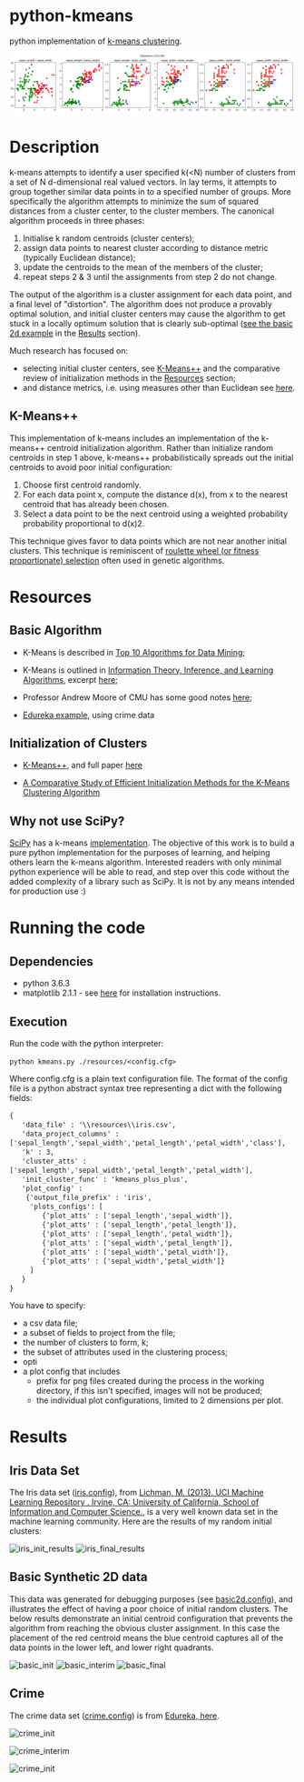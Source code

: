 # python-kmeans
python implementation of [k-means clustering](https://en.wikipedia.org/wiki/K-means_clustering).

![results](results/iris.gif "Iris Example")

# Description
k-means attempts to identify a user specified k(<N) number of clusters from a set of N d-dimensional real valued vectors. In lay terms, it attempts to group together similar data points in to a specified number of groups. More specifically the algorithm attempts to minimize the sum of squared distances from a cluster center, to the cluster members. The canonical algorithm proceeds in three phases:

1. Initialise k random centroids (cluster centers);
2. assign data points to nearest cluster according to distance metric (typically Euclidean distance);
3. update the centroids to the mean of the members of the cluster;
4. repeat steps 2 & 3 until the assignments from step 2 do not change.

The output of the algorithm is a cluster assignment for each data point, and a final level of "distortion". The algorithm does not produce a provably optimal solution, and initial cluster centers may cause the algorithm to get stuck in a locally optimum solution that is clearly sub-optimal ([see the basic 2d example](#basic-synthetic-2d-data) in the [Results](#results) section). 

Much research has focused on:
+ selecting initial cluster centers, see [K-Means++]((https://en.wikipedia.org/wiki/K-means%2B%2B)) and the comparative review of initialization methods in the [Resources](#resources) section;
+ and distance metrics, i.e. using measures other than Euclidean see [here](http://citeseerx.ist.psu.edu/viewdoc/download?doi=10.1.1.403.4030&rep=rep1&type=pdf).

## K-Means++
This implementation of k-means includes an implementation of the k-means++ centroid initialization algorithm. Rather than initialize random centroids in step 1 above, k-means++ probabilistically spreads out the initial centroids to avoid poor initial configuration:

1. Choose first centroid randomly.
2. For each data point x, compute the distance d(x), from x to the nearest centroid  that has already been chosen.
3. Select a data point to be the next centroid using a weighted probability probability proportional to d(x)2. 

This technique gives favor to data points which are not near another initial clusters. This technique is reminiscent of [roulette wheel (or fitness proportionate) selection](https://en.wikipedia.org/wiki/Fitness_proportionate_selection) often used in genetic algorithms.


# Resources

## Basic Algorithm 
+ K-Means is described in [Top 10 Algorithms for Data Mining](https://atasehir.bel.tr/Content/Yuklemeler/Dokuman/Dokuman3_4.pdf);

+ K-Means is outlined in [Information Theory, Inference, and Learning Algorithms](http://www.inference.org.uk/mackay/itila/book.html), excerpt [here](http://www.inference.org.uk/mackay/itprnn/ps/284.292.pdf);

+ Professor Andrew Moore of CMU has some good notes [here](https://www.autonlab.org/_media/tutorials/kmeans11.pdf);

+ [Edureka example](https://www.edureka.co/blog/implementing-kmeans-clustering-on-the-crime-dataset/), using crime data

## Initialization of Clusters
+ [K-Means++](https://en.wikipedia.org/wiki/K-means%2B%2B), and full paper [here](http://ilpubs.stanford.edu:8090/778/1/2006-13.pdf)

+ [A Comparative Study of Efficient Initialization Methods for the K-Means
Clustering Algorithm](https://arxiv.org/pdf/1209.1960.pdf)

## Why not use SciPy?
[SciPy](https://scipy.org/) has a k-means [implementation](https://docs.scipy.org/doc/scipy/reference/cluster.vq.html). The objective of this work is to build a pure python implementation for the purposes of learning, and helping others learn the k-means algorithm. Interested readers with only minimal python experience will be able to read, and step over this code without the added complexity of a library such as SciPy. It is not by any means intended for production use :)

# Running the code

## Dependencies
+ python 3.6.3
+ matplotlib 2.1.1 - see [here](https://matplotlib.org/users/installing.html) for installation instructions.

## Execution
Run the code with the python interpreter: 

```python kmeans.py ./resources/<config.cfg>```

Where config.cfg is a plain text configuration file. The format of the config file is a python abstract syntax tree representing a dict with the following fields:

```
{
   'data_file' : '\\resources\\iris.csv',
   'data_project_columns' : ['sepal_length','sepal_width','petal_length','petal_width','class'],
   'k' : 3,
   'cluster_atts' : ['sepal_length','sepal_width','petal_length','petal_width'],
   'init_cluster_func' : 'kmeans_plus_plus',
   'plot_config' :
    {'output_file_prefix' : 'iris',
     'plots_configs': [
        {'plot_atts' : ['sepal_length','sepal_width']},
        {'plot_atts' : ['sepal_length','petal_length']},
        {'plot_atts' : ['sepal_length','petal_width']},
        {'plot_atts' : ['sepal_width','petal_length']},
        {'plot_atts' : ['sepal_width','petal_width']},
        {'plot_atts' : ['sepal_width','petal_width']}
     ]
   }
}
```

You have to specify:
 + a csv data file;
 + a subset of fields to project from the file;
 + the number of clusters to form, k;
 + the subset of attributes used in the clustering process;
 + opti
 + a plot config that includes
    + prefix for png files created during the process in the working directory, if this isn't specified, images will not be produced;
    + the individual plot configurations, limited to 2 dimensions per plot.

 
# Results

## Iris Data Set
The Iris data set ([iris.config](resources/iris.config)), from [Lichman, M. (2013). UCI Machine Learning Repository . Irvine, CA: University of California, School of Information and Computer Science.](http://archive.ics.uci.edu/ml), is a very well known data set in the machine learning community. Here are the results of my random initial clusters:

![iris_init_results](https://github.com/tofti/python-kmeans/blob/master/results/iris0.png "Iris Initial")
![iris_final_results](https://github.com/tofti/python-kmeans/blob/master/results/iris11.png "Iris Final")

## Basic Synthetic 2D data
This data was generated for debugging purposes (see [basic2d.config](resources/basic2d.config)), and illustrates the effect of having a poor choice of initial random clusters. The below results demonstrate an initial centroid configuration that prevents the algorithm from reaching the obvious cluster assignment. In this case the placement of the red centroid means the blue centroid captures all of the data points in the lower left, and lower right quadrants.

![basic_init](results/basic_clustering0.png "Basic Initial")
![basic_interim](https://github.com/tofti/python-kmeans/blob/master/results/basic_clustering1.png "Basic Interim")
![basic_final](https://github.com/tofti/python-kmeans/blob/master/results/basic_clustering2.png "Basic Interim")

## Crime
The crime data set ([crime.config](resources/crime.config)) is from [Edureka, here](https://www.edureka.co/blog/implementing-kmeans-clustering-on-the-crime-dataset/).

![crime_init](results/crime_clustering0.png "Crime Initial")

![crime_interim](results/crime_clustering4.png "Crime Interim")

![crime_init](results/crime_clustering8.png "Crime Final")
    


